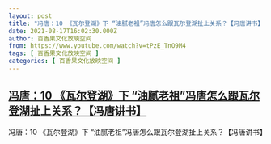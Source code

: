 ```yaml
---
layout: post
title: "冯唐：10 《瓦尔登湖》下 “油腻老祖”冯唐怎么跟瓦尔登湖扯上关系？【冯唐讲书】"
date: 2021-08-17T16:02:30.000Z
author: 百香果文化放映空间
from: https://www.youtube.com/watch?v=tPzE_TnO9M4
tags: [ 百香果文化放映空间 ]
categories: [ 百香果文化放映空间 ]
---
```

<!--1629216150000-->
[冯唐：10 《瓦尔登湖》下 “油腻老祖”冯唐怎么跟瓦尔登湖扯上关系？【冯唐讲书】](https://www.youtube.com/watch?v=tPzE_TnO9M4)
------

<div>
冯唐：10 《瓦尔登湖》下 “油腻老祖”冯唐怎么跟瓦尔登湖扯上关系？【冯唐讲书】
</div>
